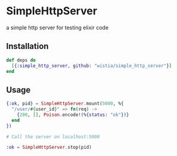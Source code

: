 # SimpleHttpServer

a simple http server for testing elixir code

## Installation

```elixir
def deps do
  [{:simple_http_server, github: "wistia/simple_http_server"}]
end
```

## Usage

```ex
{:ok, pid} = SimpleHttpServer.mount(5000, %{
  "/user/#{user_id}" => fn(req) ->
    {200, [], Poison.encode!(%{status: "ok"})}
  end
})

# Call the server on localhost:5000

:ok = SimpleHttpServer.stop(pid)
```
